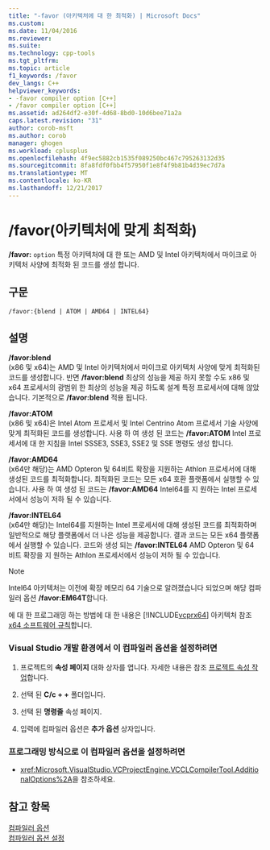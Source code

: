 ```yaml
---
title: "-favor (아키텍처에 대 한 최적화) | Microsoft Docs"
ms.custom: 
ms.date: 11/04/2016
ms.reviewer: 
ms.suite: 
ms.technology: cpp-tools
ms.tgt_pltfrm: 
ms.topic: article
f1_keywords: /favor
dev_langs: C++
helpviewer_keywords:
- -favor compiler option [C++]
- /favor compiler option [C++]
ms.assetid: ad264df2-e30f-4d68-8bd0-10d6bee71a2a
caps.latest.revision: "31"
author: corob-msft
ms.author: corob
manager: ghogen
ms.workload: cplusplus
ms.openlocfilehash: 4f9ec5882cb1535f089250bc467c795263132d35
ms.sourcegitcommit: 8fa8fdf0fbb4f57950f1e8f4f9b81b4d39ec7d7a
ms.translationtype: MT
ms.contentlocale: ko-KR
ms.lasthandoff: 12/21/2017
---
```

# <a name="favor-optimize-for-architecture-specifics"></a>/favor(아키텍처에 맞게 최적화)
**/favor:** `option` 특정 아키텍처에 대 한 또는 AMD 및 Intel 아키텍처에서 마이크로 아키텍처 사양에 최적화 된 코드를 생성 합니다.  
  
## <a name="syntax"></a>구문  
  
```  
/favor:{blend | ATOM | AMD64 | INTEL64}  
```  
  
## <a name="remarks"></a>설명  
 **/favor:blend**  
 (x86 및 x64)는 AMD 및 Intel 아키텍처에서 마이크로 아키텍처 사양에 맞게 최적화된 코드를 생성합니다. 반면 **/favor:blend** 최상의 성능을 제공 하지 못할 수도 x86 및 x64 프로세서의 광범위 한 최상의 성능을 제공 하도록 설계 특정 프로세서에 대해 않았습니다. 기본적으로 **/favor:blend** 적용 됩니다.  
  
 **/favor:ATOM**  
 (x86 및 x64)은 Intel Atom 프로세서 및 Intel Centrino Atom 프로세서 기술 사양에 맞게 최적화된 코드를 생성합니다. 사용 하 여 생성 된 코드는 **/favor:ATOM** Intel 프로세서에 대 한 지침을 Intel SSSE3, SSE3, SSE2 및 SSE 명령도 생성 합니다.  
  
 **/favor:AMD64**  
 (x64만 해당)는 AMD Opteron 및 64비트 확장을 지원하는 Athlon 프로세서에 대해 생성된 코드를 최적화합니다. 최적화된 코드는 모든 x64 호환 플랫폼에서 실행할 수 있습니다. 사용 하 여 생성 된 코드는 **/favor:AMD64** Intel64를 지 원하는 Intel 프로세서에서 성능이 저하 될 수 있습니다.  
  
 **/favor:INTEL64**  
 (x64만 해당)는 Intel64를 지원하는 Intel 프로세서에 대해 생성된 코드를 최적화하며 일반적으로 해당 플랫폼에서 더 나은 성능을 제공합니다. 결과 코드는 모든 x64 플랫폼에서 실행할 수 있습니다. 코드와 생성 되는 **/favor:INTEL64** AMD Opteron 및 64 비트 확장을 지 원하는 Athlon 프로세서에서 성능이 저하 될 수 있습니다.  
  
> [!NOTE]
>  Intel64 아키텍처는 이전에 확장 메모리 64 기술으로 알려졌습니다 되었으며 해당 컴파일러 옵션 **/favor:EM64T**합니다.  
  
 에 대 한 프로그래밍 하는 방법에 대 한 내용은 [!INCLUDE[vcprx64](../../assembler/inline/includes/vcprx64_md.md)] 아키텍처 참조 [x64 소프트웨어 규칙](../../build/x64-software-conventions.md)합니다.  
  
### <a name="to-set-this-compiler-option-in-the-visual-studio-development-environment"></a>Visual Studio 개발 환경에서 이 컴파일러 옵션을 설정하려면  
  
1.  프로젝트의 **속성 페이지** 대화 상자를 엽니다. 자세한 내용은 참조 [프로젝트 속성 작업](../../ide/working-with-project-properties.md)합니다.  
  
2.  선택 된 **C/c + +** 폴더입니다.  
  
3.  선택 된 **명령줄** 속성 페이지.  
  
4.  입력에 컴파일러 옵션은 **추가 옵션** 상자입니다.  
  
### <a name="to-set-this-compiler-option-programmatically"></a>프로그래밍 방식으로 이 컴파일러 옵션을 설정하려면  
  
-   <xref:Microsoft.VisualStudio.VCProjectEngine.VCCLCompilerTool.AdditionalOptions%2A>을 참조하세요.  
  
## <a name="see-also"></a>참고 항목  
 [컴파일러 옵션](../../build/reference/compiler-options.md)   
 [컴파일러 옵션 설정](../../build/reference/setting-compiler-options.md)